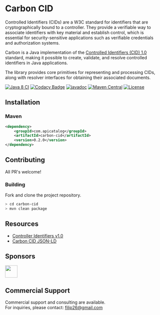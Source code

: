 # Carbon CID

Controlled Identifiers (CIDs) are a W3C standard for identifiers that are cryptographically bound to a controller. They provide a verifiable way to associate identifiers with key material and establish control, which is essential for security-sensitive applications such as verifiable credentials and authorization systems.  

Carbon is a Java implementation of the [Controlled Identifiers (CID) 1.0](https://www.w3.org/TR/cid) standard, making it possible to create, validate, and resolve controlled identifiers in Java applications.  

The library provides core primitives for representing and processing CIDs, along with resolver interfaces for obtaining their associated documents.


[![Java 8 CI](https://github.com/filip26/carbon-cid/actions/workflows/java8-build.yml/badge.svg)](https://github.com/filip26/carbon-cid/actions/workflows/java8-build.yml)
[![Codacy Badge](https://app.codacy.com/project/badge/Grade/dd79aafc6eb14ed18f2217de62585ba7)](https://app.codacy.com/gh/filip26/carbon-cid/dashboard?utm_source=gh&utm_medium=referral&utm_content=&utm_campaign=Badge_grade)
[![javadoc](https://javadoc.io/badge2/com.apicatalog/carbon-cid/javadoc.svg)](https://javadoc.io/doc/com.apicatalog/carbon-did)
[![Maven Central](https://img.shields.io/maven-central/v/com.apicatalog/carbon-cid.svg?label=Maven%20Central)](https://search.maven.org/search?q=g:com.apicatalog%20AND%20a:carbon-cid)
[![License](https://img.shields.io/badge/License-Apache%202.0-blue.svg)](https://opensource.org/licenses/Apache-2.0)

## Installation

### Maven

```xml
<dependency>
    <groupId>com.apicatalog</groupId>
    <artifactId>carbon-cid</artifactId>
    <version>0.2.0</version>
</dependency>
```

## Contributing

All PR's welcome!


### Building

Fork and clone the project repository.

```bash
> cd carbon-cid
> mvn clean package
```

## Resources

- [Controller Identifiers v1.0](https://www.w3.org/TR/cid)
- [Carbon CID JSON-LD](https://github.com/filip26/carbon-cid-json-ld)

## Sponsors

<a href="https://github.com/digitalbazaar">
  <img src="https://avatars.githubusercontent.com/u/167436?s=200&v=4" width="40" />
</a> 

## Commercial Support

Commercial support and consulting are available.  
For inquiries, please contact: filip26@gmail.com

